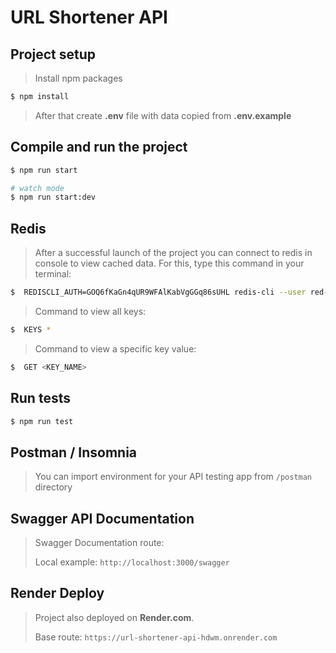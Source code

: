# URL Shortener API

## Project setup

> Install npm packages

```bash
$ npm install
```

> After that create **.env** file with data copied from **.env.example**

## Compile and run the project

```bash
$ npm run start
```

```bash
# watch mode
$ npm run start:dev
```

## Redis

> After a successful launch of the project you can connect to redis in console to view cached data. For this, type this command in your terminal:

```bash
$  REDISCLI_AUTH=GOQ6fKaGn4qUR9WFAlKabVgGGq86sUHL redis-cli --user red-cr5ra1lumphs73e7kh7g -h oregon-redis.render.com -p 6379 --tls
```

> Command to view all keys:

```bash
$  KEYS *
```

> Command to view a specific key value:

```bash
$  GET <KEY_NAME>
```

## Run tests

```bash
$ npm run test
```

## Postman / Insomnia

> You can import environment for your API testing app from `/postman` directory

## Swagger API Documentation

> Swagger Documentation route:
>
> Local example: `http://localhost:3000/swagger`

## Render Deploy

> Project also deployed on **Render.com**.
>
> Base route: `https://url-shortener-api-hdwm.onrender.com`
